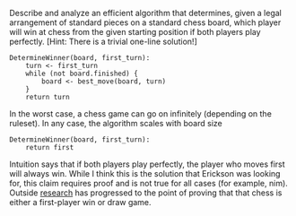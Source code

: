 Describe and analyze an efficient algorithm that determines, given a legal
arrangement of standard pieces on a standard chess board, which player will win
at chess from the given starting position if both players play perfectly.
[Hint: There is a trivial one-line solution!]

```
DetermineWinner(board, first_turn):
    turn <- first_turn
    while (not board.finished) {
        board <- best_move(board, turn)
    }
    return turn
```

In the worst case, a chess game can go on infinitely (depending on the ruleset). In any case, the algorithm scales with board size

```
DetermineWinner(board, first_turn):
    return first
```

Intuition says that if both players play perfectly, the player who moves first will always win. While I think this is the solution that Erickson was looking for, this claim requires proof and is not true for all cases (for example, nim). Outside [research](https://en.wikipedia.org/wiki/First-player_and_second-player_win) has progressed to the point of proving that that chess is either a first-player win or draw game.
